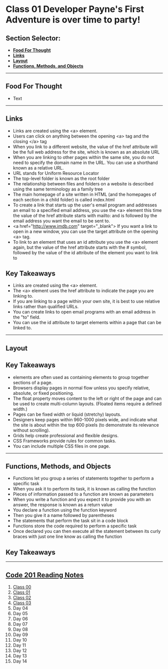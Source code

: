 # **Class 01 Developer Payne's First Adventure is over time to party!**

## **Section Selector**:
  - [**Food For Thought**](#food-for-thought)
  - [**Links**](#links)
  - [**Layout**](#layout)
  - [**Functions, Methods, and Objects**](#functions-methods-and-objects)

---

## **Food For Thought**
- Text

---

## **Links**
- Links are created using the <a\> element.
- Users can click on anything between the opening <a\> tag and the closing </a\> tag
- When you link to a different website, the value of the href attribute will be the full web address for the site, which is known as an absolute URL
- When you are linking to other pages within the same site, you do not need to specify the domain name in the URL. You can use a shorthand known as a relative URL.
- URL stands for Uniform Resource Locator
- The top-level folder is known as the root folder 
- The relationship between files and folders on a website is described using the same terminology as a family tree
- The main homepage of a site written in HTML (and the homepages of each section in a child folder) is called index.html
- To create a link that starts up the user's email program and addresses an email to a specified email address, you use the <a\> element this time the value of the href attribute starts with mailto: and is followed by the email address you want the email to be sent to.
- <a href="http://www.imdb.com" target="_blank"\> If you want a link to open in a new window, you can use the target attribute on the opening <a\> tag.
- To link to an element that uses an id attribute you use the <a\> element again, but the value of the href attribute starts with the # symbol, followed by the value of the id attribute of the element you want to link to



## **Key Takeaways**
- Links are created using the <a\> element.
- The <a\> element uses the href attribute to indicate the page you are linking to.
- If you are linking to a page within your own site, it is best to use relative links rather than qualified URLs.
- You can create links to open email programs with an email address in the "to" field.
- You can use the id attribute to target elements within a page that can be linked to.  

---

## **Layout**

## **Key Takeaways**
- <div> elements are often used as containing elements to group together sections of a page.
- Browsers display pages in normal flow unless you specify relative, absolute, or fixed positioning.
- The float property moves content to the left or right of the page and can be used to create multi-column layouts. (Floated items require a defined width.)
- Pages can be fixed width or liquid (stretchy) layouts.
- Designers keep pages within 960-1000 pixels wide, and indicate what the site is about within the top 600 pixels (to demonstrate its relevance without scrolling).
- Grids help create professional and flexible designs. 
- CSS Frameworks provide rules for common tasks. 
- You can include multiple CSS files in one page.

---

## **Functions, Methods, and Objects**
- Functions let you group a series of statements together to perform a specific task
- When you ask it to perform its task, it is known as calling the function
- Pieces of information passed to a function are known as parameters
- When you write a function and you expect it to provide you with an answer, the response is known as a return value
- You declare a function using the function keyword 
- Then you give it a name followed by parentheses 
- The statements that perform the task sit in a code block 
- Functions store the code required to perform a specific task 
- Once declared you can then execute all the statement between its curly braces with just one line know as calling the function 

## **Key Takeaways**

---

## [**Code 201 Reading Notes**](/201/201homepage.md)
  1. [Class 00](../class-01.md)
  2. [Class 01](../class-02.md)
  3. [Class 02](../class-03.md)
  4. [Class 03](../class-04.md)
  5. Day 04
  6. Day 05
  7. Day 06
  8. Day 07
  9. Day 08
  10. Day 09
  11. Day 10
  12. Day 11
  13. Day 12
  14. Day 13
  15. Day 14
<!-- DrP E-Sign Up, Up, Down, Down, Left, Right, Left, Right, B, A, Start -->
